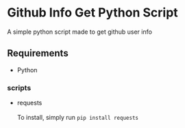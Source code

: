 # Github Info Get Python Script

A simple python script made to get github user info

## Requirements
- Python

### scripts
- requests <br><br>
To install, simply run `pip install requests`
